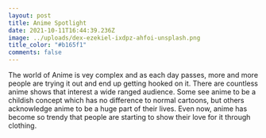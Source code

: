 ```yaml
---
layout: post
title: Anime Spotlight
date: 2021-10-11T16:44:39.236Z
image: ../uploads/dex-ezekiel-ixdpz-ahfoi-unsplash.png
title_color: "#b165f1"
comments: false
---
```

The world of Anime is vey complex and as each day passes, more and more people are trying it out and end up getting hooked on it. There are countless anime shows that interest a wide ranged audience. Some see anime to be a childish concept which has no difference to normal cartoons, but others acknowledge anime to be a huge part of their lives.  Even now, anime has become so trendy that people are starting to show their love for it through clothing.